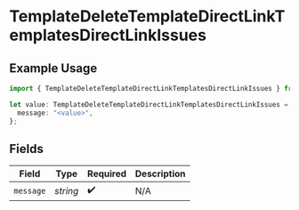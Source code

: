 # TemplateDeleteTemplateDirectLinkTemplatesDirectLinkIssues

## Example Usage

```typescript
import { TemplateDeleteTemplateDirectLinkTemplatesDirectLinkIssues } from "@documenso/sdk-typescript/models/errors";

let value: TemplateDeleteTemplateDirectLinkTemplatesDirectLinkIssues = {
  message: "<value>",
};
```

## Fields

| Field              | Type               | Required           | Description        |
| ------------------ | ------------------ | ------------------ | ------------------ |
| `message`          | *string*           | :heavy_check_mark: | N/A                |